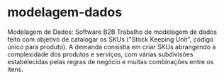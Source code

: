 # modelagem-dados
Modelagem de Dados: Software B2B
Trabalho de modelagem de dados feito com objetivo de catalogar os SKUs ("Stock Keeping Unit", código único para produto). A demanda consistia em criar SKUs abrangendo a complexidade dos produtos e serviços, com várias subdivisões estabelecidas pelas regras de negócio e muitas combinações entre os itens.
